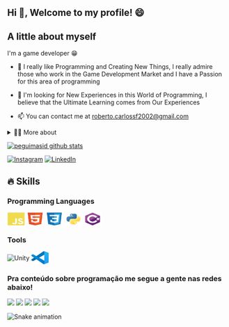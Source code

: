 <!-- Presentation -->
## Hi 👋, Welcome to my profile! :smile:

## A little about myself
<p>
I'm a game developer 😁

  - 🌱 I really like Programming and Creating New Things, I really admire those who work in the Game Development Market and I have a Passion for this area of ​​programming
    
  - 🤝 I'm looking for New Experiences in this World of Programming, I believe that the Ultimate Learning comes from Our Experiences
    
  - 📫 You can contact me at roberto.carlossf2002@gmail.com
</p>

<!-- Dropdown -->
<details>
  <summary>👨‍💻 More about</summary>

  - 💬 I'm 21 years old and I live in Brazil. I am studying English and have practice with C#. I make some Unity Games and follow Programming Workshops on YouTube

  - 🧠 Currently learning Python and doing some Projects in Web Languages ​​such as Css and JavaScript

  - ⚡ I do bodybuilding, which is a practice that leaves me more serene and, in part, more inspired. I consider it essential to invest time and energy in our own development; We are what we repeatedly do, that's why I think it's very important to be the best version of yourself every day
</details>

<!-- Interface -->
 [![peguimasid github stats](https://github-readme-stats.vercel.app/api?username=carlosbetoj2&show_icons=true&theme=tokyonight&include_all_commits=true&count_private=true)](https://github.com/carlosbetoj2)

<!-- Links -->
 [![Instagram](https://img.shields.io/badge/Instagram-E4405F?style=for-the-badge&logo=instagram&logoColor=white)](https://www.instagram.com/carlosbetoj2/)
 [![LinkedIn](https://img.shields.io/badge/LinkedIn-0077B5?style=for-the-badge&logo=linkedin&logoColor=white)](https://www.linkedin.com/in/robertocarlossouzasilva/)
 
## 🔥 Skills
<!-- Skills: Programming Languages -->
<div style="flex-basis: 48%;">
 <h3>Programming Languages</h3>
  <img align="center" alt="Js" height="30" width="40" src="https://raw.githubusercontent.com/devicons/devicon/master/icons/javascript/javascript-plain.svg">
  <img align="center" alt="HTML" height="30" width="40" src="https://raw.githubusercontent.com/devicons/devicon/master/icons/html5/html5-original.svg">
  <img align="center" alt="CSS" height="30" width="40" src="https://raw.githubusercontent.com/devicons/devicon/master/icons/css3/css3-original.svg">
  <img align="center" alt="Python" height="30" width="40" src="https://raw.githubusercontent.com/devicons/devicon/master/icons/python/python-original.svg">
  <img align="center" alt="C#" height="30" width="40" src="https://raw.githubusercontent.com/devicons/devicon/master/icons/csharp/csharp-original.svg">
</div>

<div style="flex-basis: 48%;">
 <h3>Tools</h3>
  <img align="center" alt="Unity" height="30" width="40" src="https://files.rubixdev.de/logos/unity.svg">
  <img align="center" alt="VScode" height="30" width="40" src="https://raw.githubusercontent.com/devicons/devicon/master/icons/vscode/vscode-original.svg">
</div>
 
  ### Pra conteúdo sobre programação me segue a gente nas redes abaixo!
 
<div> 
  <a href="https://www.youtube.com/carlosbetoj2" target="_blank"><img src="https://img.shields.io/badge/YouTube-FF0000?style=for-the-badge&logo=youtube&logoColor=white" target="_blank"></a>
  <a href="https://instagram.com/carlosbetoj2_" target="_blank"><img src="https://img.shields.io/badge/-Instagram-%23E4405F?style=for-the-badge&logo=instagram&logoColor=white" target="_blank"></a>
 <a href="https://discord.gg/5DVhGKVf4h" target="_blank"><img src="https://img.shields.io/badge/Discord-7289DA?style=for-the-badge&logo=discord&logoColor=white" target="_blank"></a> 
  <a href = "mailto:gemeos@devemdobro.com"><img src="https://img.shields.io/badge/-Gmail-%23333?style=for-the-badge&logo=gmail&logoColor=white" target="_blank"></a>
  <a href="https://www.linkedin.com/in/ricardohdias" target="_blank"><img src="https://img.shields.io/badge/-LinkedIn-%230077B5?style=for-the-badge&logo=linkedin&logoColor=white" target="_blank"></a> 
 
  ![Snake animation](https://github.com/carlosbetoj2/carlosbetoj2/blob/output/github-contribution-grid-snake.svg)

</div>
